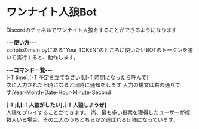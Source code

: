 # ワンナイト人狼Bot
Discordのチャネルでワンナイト人狼をすることができるようになります

<b><p>---使い方---<br></b>
scriptsのmain.pyにある"Your TOKEN"のところに使いたいBOTのトークンを書いて実行すると、動作します。</p>

<b><p>---コマンド一覧---<br></b>
[-T time],[-T 予定を立てなさい!],[-T 時間になったら呼んで]<br>
次に入力された日時になると同時に通知をします
入力の構文は右の通りです:Year-Month-Date-Hour-Minute-Second</p>

<b><p>[-T j],[-T 人狼がしたい],[-T 人狼しようぜ]<br></b>
人狼をプレイすることができます。
尚、最も多い投票を獲得したユーザーが複数人いる場合、その二人のうちどちらかが選ばれる仕様になっています。</p>
